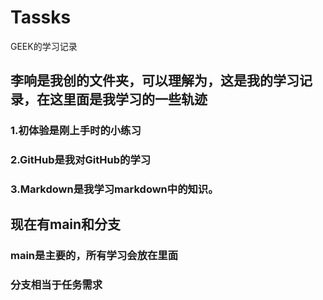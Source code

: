 # Tassks
  GEEK的学习记录
## 李响是我创的文件夹，可以理解为，这是我的学习记录，在这里面是我学习的一些轨迹
### 1.初体验是刚上手时的小练习
### 2.GitHub是我对GitHub的学习
### 3.Markdown是我学习markdown中的知识。
## 现在有main和分支
### main是主要的，所有学习会放在里面
### 分支相当于任务需求
